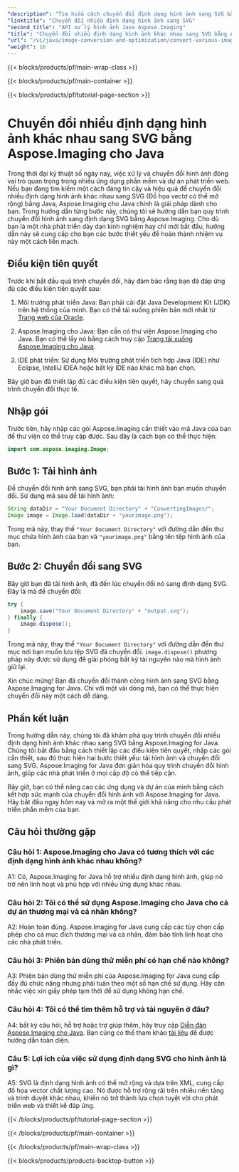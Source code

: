 ```yaml
---
"description": "Tìm hiểu cách chuyển đổi định dạng hình ảnh sang SVG bằng Aspose.Imaging cho Java. Hướng dẫn từng bước dành cho nhà phát triển."
"linktitle": "Chuyển đổi nhiều định dạng hình ảnh sang SVG"
"second_title": "API xử lý hình ảnh Java Aspose.Imaging"
"title": "Chuyển đổi nhiều định dạng hình ảnh khác nhau sang SVG bằng Aspose.Imaging cho Java"
"url": "/vi/java/image-conversion-and-optimization/convert-various-image-formats-to-svg/"
"weight": 16
---
```


{{< blocks/products/pf/main-wrap-class >}}

{{< blocks/products/pf/main-container >}}

{{< blocks/products/pf/tutorial-page-section >}}

# Chuyển đổi nhiều định dạng hình ảnh khác nhau sang SVG bằng Aspose.Imaging cho Java

Trong thời đại kỹ thuật số ngày nay, việc xử lý và chuyển đổi hình ảnh đóng vai trò quan trọng trong nhiều ứng dụng phần mềm và dự án phát triển web. Nếu bạn đang tìm kiếm một cách đáng tin cậy và hiệu quả để chuyển đổi nhiều định dạng hình ảnh khác nhau sang SVG (Đồ họa vectơ có thể mở rộng) bằng Java, Aspose.Imaging cho Java chính là giải pháp dành cho bạn. Trong hướng dẫn từng bước này, chúng tôi sẽ hướng dẫn bạn quy trình chuyển đổi hình ảnh sang định dạng SVG bằng Aspose.Imaging. Cho dù bạn là một nhà phát triển dày dạn kinh nghiệm hay chỉ mới bắt đầu, hướng dẫn này sẽ cung cấp cho bạn các bước thiết yếu để hoàn thành nhiệm vụ này một cách liền mạch.

## Điều kiện tiên quyết

Trước khi bắt đầu quá trình chuyển đổi, hãy đảm bảo rằng bạn đã đáp ứng đủ các điều kiện tiên quyết sau:

1. Môi trường phát triển Java: Bạn phải cài đặt Java Development Kit (JDK) trên hệ thống của mình. Bạn có thể tải xuống phiên bản mới nhất từ [Trang web của Oracle](https://www.oracle.com/java/technologies/javase-downloads).

2. Aspose.Imaging cho Java: Bạn cần có thư viện Aspose.Imaging cho Java. Bạn có thể lấy nó bằng cách truy cập [Trang tải xuống Aspose.Imaging cho Java](https://releases.aspose.com/imaging/java/).

3. IDE phát triển: Sử dụng Môi trường phát triển tích hợp Java (IDE) như Eclipse, IntelliJ IDEA hoặc bất kỳ IDE nào khác mà bạn chọn.

Bây giờ bạn đã thiết lập đủ các điều kiện tiên quyết, hãy chuyển sang quá trình chuyển đổi thực tế.

## Nhập gói

Trước tiên, hãy nhập các gói Aspose.Imaging cần thiết vào mã Java của bạn để thư viện có thể truy cập được. Sau đây là cách bạn có thể thực hiện:

```java
import com.aspose.imaging.Image;
```

## Bước 1: Tải hình ảnh

Để chuyển đổi hình ảnh sang SVG, bạn phải tải hình ảnh bạn muốn chuyển đổi. Sử dụng mã sau để tải hình ảnh:

```java
String dataDir = "Your Document Directory" + "ConvertingImages/";
Image image = Image.load(dataDir + "yourimage.png");
```

Trong mã này, thay thế `"Your Document Directory"` với đường dẫn đến thư mục chứa hình ảnh của bạn và `"yourimage.png"` bằng tên tệp hình ảnh của bạn.

## Bước 2: Chuyển đổi sang SVG

Bây giờ bạn đã tải hình ảnh, đã đến lúc chuyển đổi nó sang định dạng SVG. Đây là mã để chuyển đổi:

```java
try {
    image.save("Your Document Directory" + "output.svg");
} finally {
    image.dispose();
}
```

Trong mã này, thay thế `"Your Document Directory"` với đường dẫn đến thư mục nơi bạn muốn lưu tệp SVG đã chuyển đổi. `image.dispose()` phương pháp này được sử dụng để giải phóng bất kỳ tài nguyên nào mà hình ảnh giữ lại.

Xin chúc mừng! Bạn đã chuyển đổi thành công hình ảnh sang SVG bằng Aspose.Imaging for Java. Chỉ với một vài dòng mã, bạn có thể thực hiện chuyển đổi này một cách dễ dàng.

## Phần kết luận

Trong hướng dẫn này, chúng tôi đã khám phá quy trình chuyển đổi nhiều định dạng hình ảnh khác nhau sang SVG bằng Aspose.Imaging for Java. Chúng tôi bắt đầu bằng cách thiết lập các điều kiện tiên quyết, nhập các gói cần thiết, sau đó thực hiện hai bước thiết yếu: tải hình ảnh và chuyển đổi sang SVG. Aspose.Imaging for Java đơn giản hóa quy trình chuyển đổi hình ảnh, giúp các nhà phát triển ở mọi cấp độ có thể tiếp cận.

Bây giờ, bạn có thể nâng cao các ứng dụng và dự án của mình bằng cách kết hợp sức mạnh của chuyển đổi hình ảnh với Aspose.Imaging for Java. Hãy bắt đầu ngay hôm nay và mở ra một thế giới khả năng cho nhu cầu phát triển phần mềm của bạn.

## Câu hỏi thường gặp

### Câu hỏi 1: Aspose.Imaging cho Java có tương thích với các định dạng hình ảnh khác nhau không?

A1: Có, Aspose.Imaging for Java hỗ trợ nhiều định dạng hình ảnh, giúp nó trở nên linh hoạt và phù hợp với nhiều ứng dụng khác nhau.

### Câu hỏi 2: Tôi có thể sử dụng Aspose.Imaging cho Java cho cả dự án thương mại và cá nhân không?

A2: Hoàn toàn đúng. Aspose.Imaging for Java cung cấp các tùy chọn cấp phép cho cả mục đích thương mại và cá nhân, đảm bảo tính linh hoạt cho các nhà phát triển.

### Câu hỏi 3: Phiên bản dùng thử miễn phí có hạn chế nào không?

A3: Phiên bản dùng thử miễn phí của Aspose.Imaging for Java cung cấp đầy đủ chức năng nhưng phải tuân theo một số hạn chế sử dụng. Hãy cân nhắc việc xin giấy phép tạm thời để sử dụng không hạn chế.

### Câu hỏi 4: Tôi có thể tìm thêm hỗ trợ và tài nguyên ở đâu?

A4: bất kỳ câu hỏi, hỗ trợ hoặc trợ giúp thêm, hãy truy cập [Diễn đàn Aspose.Imaging cho Java](https://forum.aspose.com/). Bạn cũng có thể tham khảo [tài liệu](https://reference.aspose.com/imaging/java/) để được hướng dẫn toàn diện.

### Câu 5: Lợi ích của việc sử dụng định dạng SVG cho hình ảnh là gì?

A5: SVG là định dạng hình ảnh có thể mở rộng và dựa trên XML, cung cấp đồ họa vector chất lượng cao. Nó được hỗ trợ rộng rãi trên nhiều nền tảng và trình duyệt khác nhau, khiến nó trở thành lựa chọn tuyệt vời cho phát triển web và thiết kế đáp ứng.

{{< /blocks/products/pf/tutorial-page-section >}}

{{< /blocks/products/pf/main-container >}}

{{< /blocks/products/pf/main-wrap-class >}}

{{< blocks/products/products-backtop-button >}}